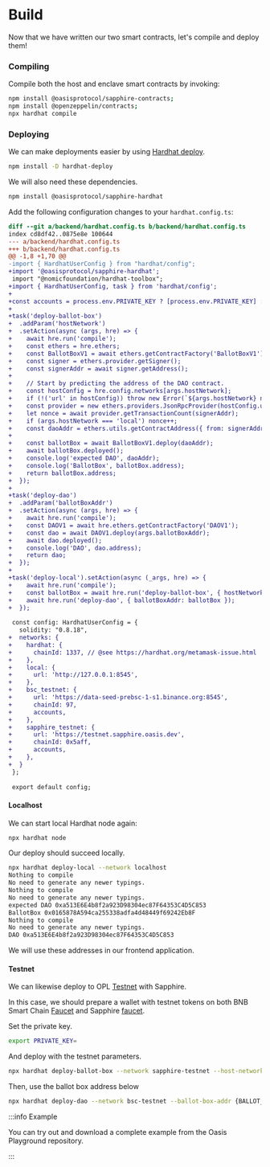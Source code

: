 # Build

Now that we have written our two smart contracts, let's compile and deploy them!

### Compiling

Compile both the host and enclave smart contracts by invoking:

```sh
npm install @oasisprotocol/sapphire-contracts;
npm install @openzeppelin/contracts;
npx hardhat compile
```

### Deploying

We can make deployments easier by using [Hardhat deploy](https://github.com/wighawag/hardhat-deploy).

```sh
npm install -D hardhat-deploy
```

We will also need these dependencies.

```sh
npm install @oasisprotocol/sapphire-hardhat
```

Add the following configuration changes to your `hardhat.config.ts`:

```diff
diff --git a/backend/hardhat.config.ts b/backend/hardhat.config.ts
index cd8df42..0875e8e 100644
--- a/backend/hardhat.config.ts
+++ b/backend/hardhat.config.ts
@@ -1,8 +1,70 @@
-import { HardhatUserConfig } from "hardhat/config";
+import '@oasisprotocol/sapphire-hardhat';
 import "@nomicfoundation/hardhat-toolbox";
+import { HardhatUserConfig, task } from 'hardhat/config';
+
+const accounts = process.env.PRIVATE_KEY ? [process.env.PRIVATE_KEY] : [];
+
+task('deploy-ballot-box')
+  .addParam('hostNetwork')
+  .setAction(async (args, hre) => {
+    await hre.run('compile');
+    const ethers = hre.ethers;
+    const BallotBoxV1 = await ethers.getContractFactory('BallotBoxV1');
+    const signer = ethers.provider.getSigner();
+    const signerAddr = await signer.getAddress();
+
+    // Start by predicting the address of the DAO contract.
+    const hostConfig = hre.config.networks[args.hostNetwork];
+    if (!('url' in hostConfig)) throw new Error(`${args.hostNetwork} not configured`);
+    const provider = new ethers.providers.JsonRpcProvider(hostConfig.url);
+    let nonce = await provider.getTransactionCount(signerAddr);
+    if (args.hostNetwork === 'local') nonce++;
+    const daoAddr = ethers.utils.getContractAddress({ from: signerAddr, nonce });
+
+    const ballotBox = await BallotBoxV1.deploy(daoAddr);
+    await ballotBox.deployed();
+    console.log('expected DAO', daoAddr);
+    console.log('BallotBox', ballotBox.address);
+    return ballotBox.address;
+  });
+
+task('deploy-dao')
+  .addParam('ballotBoxAddr')
+  .setAction(async (args, hre) => {
+    await hre.run('compile');
+    const DAOV1 = await hre.ethers.getContractFactory('DAOV1');
+    const dao = await DAOV1.deploy(args.ballotBoxAddr);
+    await dao.deployed();
+    console.log('DAO', dao.address);
+    return dao;
+  });
+
+task('deploy-local').setAction(async (_args, hre) => {
+    await hre.run('compile');
+    const ballotBox = await hre.run('deploy-ballot-box', { hostNetwork: 'local' });
+    await hre.run('deploy-dao', { ballotBoxAddr: ballotBox });
+  });
 
 const config: HardhatUserConfig = {
   solidity: "0.8.18",
+  networks: {
+    hardhat: {
+      chainId: 1337, // @see https://hardhat.org/metamask-issue.html
+    },
+    local: {
+      url: 'http://127.0.0.1:8545',
+    },
+    bsc_testnet: {
+      url: 'https://data-seed-prebsc-1-s1.binance.org:8545',
+      chainId: 97,
+      accounts,
+    },
+    sapphire_testnet: {
+      url: 'https://testnet.sapphire.oasis.dev',
+      chainId: 0x5aff,
+      accounts,
+    },
+  }
 };
 
 export default config;
```

#### Localhost

We can start local Hardhat node again:

```sh
npx hardhat node
```

Our deploy should succeed locally.

```sh
npx hardhat deploy-local --network localhost
Nothing to compile
No need to generate any newer typings.
Nothing to compile
No need to generate any newer typings.
expected DAO 0xa513E6E4b8f2a923D98304ec87F64353C4D5C853
BallotBox 0x0165878A594ca255338adfa4d48449f69242Eb8F
Nothing to compile
No need to generate any newer typings.
DAO 0xa513E6E4b8f2a923D98304ec87F64353C4D5C853
```

We will use these addresses in our frontend application.

#### Testnet

We can likewise deploy to OPL [Testnet](../../dapp/sapphire/guide#testnet-and-mainnet) with Sapphire.

In this case, we should prepare a wallet with testnet tokens on both BNB Smart
Chain [Faucet](https://testnet.bnbchain.org/faucet-smart) and Sapphire [faucet](https://faucet.testnet.oasis.dev).

Set the private key.

```sh
export PRIVATE_KEY=
```

And deploy with the testnet parameters.

```sh
npx hardhat deploy-ballot-box --network sapphire-testnet --host-network bsc-testnet
```

Then, use the ballot box address below

```sh
npx hardhat deploy-dao --network bsc-testnet --ballot-box-addr {BALLOT_BOX_ADDR}
```

:::info Example

You can try out and download a complete example from the Oasis Playground repository.

:::
